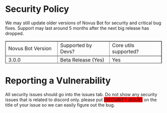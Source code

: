 <h1>Security Policy</h1>
<p>We may still update older versions of Novus Bot for security and critical bug fixes. Support may last around 5 months after the next big release has dropped.</p>
<table style="border-collapse: collapse; width: 100%; height: 72px;" border="1">
<tbody>
<tr style="height: 18px;">
<td style="width: 33.3333%; height: 18px;">Novus Bot Version</td>
<td style="width: 33.3333%; height: 18px;">Supported by Devs?</td>
<td style="width: 33.3333%; height: 18px;">Core utils supported?</td>
</tr>
<tr style="height: 18px;">
<td style="width: 33.3333%; height: 18px;">3.0.0</td>
<td style="width: 33.3333%; height: 18px;">Beta Release (Yes)</td>
<td style="width: 33.3333%; height: 18px;">Yes</td>
</tr>
<tr style="height: 18px;">
<td style="width: 33.3333%; height: 18px;">2.0.1</td>
<td style="width: 33.3333%; height: 18px;">Partially</td>
<td style="width: 33.3333%; height: 18px;">No</td>
</tr>
<tr style="height: 18px;">
<td style="width: 33.3333%; height: 18px;">2.0.0</td>
<td style="width: 33.3333%; height: 18px;">No</td>
<td style="width: 33.3333%; height: 18px;">No</td>
</tr>
</tbody>
</table>
<h1>Reporting a Vulnerability</h1>
<p>All security issues should go into the issues tab. Do not show any security issues that is related to discord only. please put <span style="background-color: #ff0000;" data-darkreader-inline-bgcolor="">(SECURITY ISSUE)</span> on the title of your issue so we can easily figure out the bug.</p>